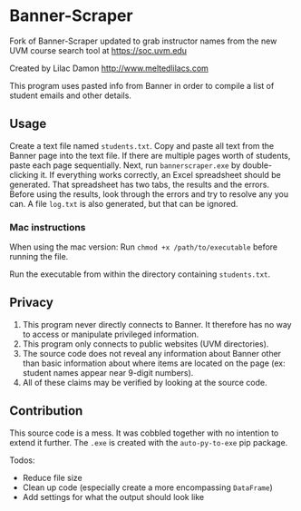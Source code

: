 # Banner-Scraper

Fork of Banner-Scraper updated to grab instructor names from the new UVM course search tool at https://soc.uvm.edu

Created by Lilac Damon http://www.meltedlilacs.com

This program uses pasted info from Banner in order to compile a list of student emails and other details.

## Usage
Create a text file named `students.txt`. Copy and paste all text from the Banner page into the text file. If there are multiple pages worth of students, paste each page sequentially. Next, run `bannerscraper.exe` by double-clicking it. If everything works correctly, an Excel spreadsheet should be generated. That spreadsheet has two tabs, the results and the errors. Before using the results, look through the errors and try to resolve any you can. A file `log.txt` is also generated, but that can be ignored.

### Mac instructions
When using the mac version:
Run `chmod +x /path/to/executable` before running the file.

Run the executable from within the directory containing `students.txt`.

## Privacy
1) This program never directly connects to Banner. It therefore has no way to access or manipulate privileged information.
2) This program only connects to public websites (UVM directories).
3) The source code does not reveal any information about Banner other than basic information
    about where items are located on the page (ex: student names appear near 9-digit numbers).
4) All of these claims may be verified by looking at the source code.

## Contribution
This source code is a mess. It was cobbled together with no intention to extend it further. The `.exe` is created with the `auto-py-to-exe` pip package.

Todos:
- Reduce file size
- Clean up code (especially create a more encompassing `DataFrame`)
- Add settings for what the output should look like
